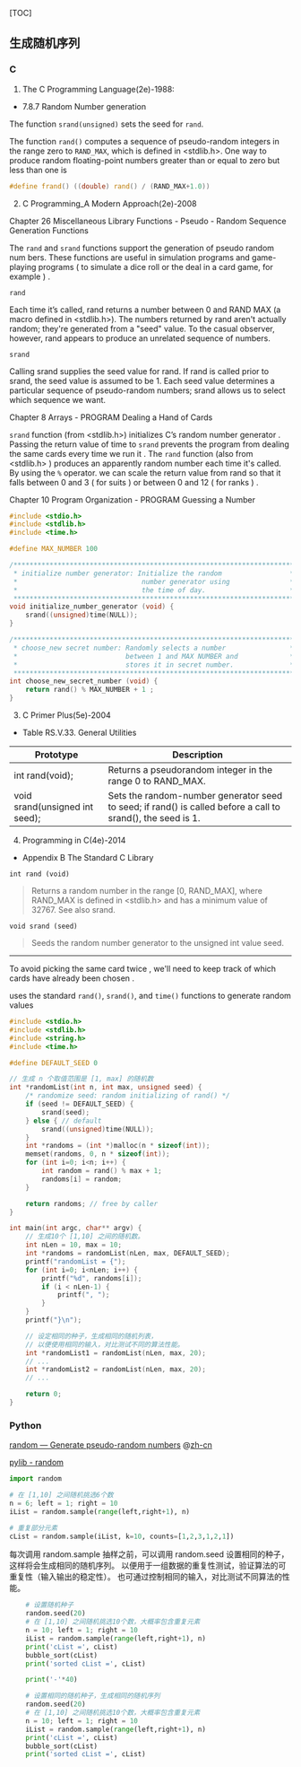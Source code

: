 
[TOC]

## 生成随机序列

### C

1. The C Programming Language(2e)-1988:

- 7.8.7 Random Number generation

The function `srand(unsigned)` sets the seed for `rand`.

The function `rand()` computes a sequence of pseudo-random integers in the range zero to `RAND_MAX`, which is defined in <stdlib.h>. One way to produce random floating-point numbers greater than or equal to zero but less than one is

```C
#define frand() ((double) rand() / (RAND_MAX+1.0))
```

2. C Programming_A Modern Approach(2e)-2008

Chapter 26 Miscellaneous Library Functions - Pseudo - Random Sequence Generation Functions

The `rand` and `srand` functions support the generation of pseudo random num bers. These functions are useful in simulation programs and game-playing programs ( to simulate a dice roll or the deal in a card game, for example ) .

`rand`

Each time it’s called, rand returns a number between 0 and RAND MAX (a macro defined in <stdlib.h>). The numbers returned by rand aren't actually random; they're generated from a "seed" value. To the casual observer, however, rand appears to produce an unrelated sequence of numbers.

`srand`

Calling srand supplies the seed value for rand. If rand is called prior to srand, the seed value is assumed to be 1. Each seed value determines a particular sequence of pseudo-random numbers; srand allows us to select which sequence we want.

Chapter 8 Arrays - PROGRAM Dealing a Hand of Cards

`srand` function (from <stdlib.h>) initializes C’s random number generator . Passing the return value of time to `srand` prevents the program from dealing the same cards every time we run it . The `rand` function (also from <stdlib.h> ) produces an apparently random number each time it's called. By using the `%` operator. we can scale the return value from rand so that it falls between 0 and 3 ( for suits ) or between 0 and 12 ( for ranks ) .

Chapter 10 Program Organization - PROGRAM Guessing a Number

```C
#include <stdio.h>
#include <stdlib.h>
#include <time.h>

#define MAX_NUMBER 100

/**********************************************************************
 * initialize number generator: Initialize the random                 *
 *                               number generator using               *
 *                               the time of day.                     *
 **********************************************************************/
void initialize_number_generator (void) {
    srand((unsigned)time(NULL));
}

/**********************************************************************
 * choose_new secret number: Randomly selects a number                *
 *                           between 1 and MAX NUMBER and             *
 *                           stores it in secret number.              *
 **********************************************************************/
int choose_new_secret_number (void) {
    return rand() % MAX_NUMBER + 1 ;
}

```

3. C Primer Plus(5e)-2004

- Table RS.V.33. General Utilities

Prototype | Description
----------|--------------
int rand(void); | Returns a pseudorandom integer in the range 0 to RAND_MAX.
void srand(unsigned int seed); | Sets the random-number generator seed to seed; if rand() is called before a call to srand(), the seed is 1.

4. Programming in C(4e)-2014

- Appendix B The Standard C Library

`int rand (void)`

> Returns a random number in the range [0, RAND_MAX], where RAND_MAX is defined in <stdlib.h> and has a minimum value of 32767. See also srand.

`void srand (seed)`

> Seeds the random number generator to the unsigned int value seed.

---

To avoid picking the same card twice , we'll need to keep track of which cards have already been chosen .

uses the standard `rand()`, `srand()`, and `time()` functions to generate random values

```C
#include <stdio.h>
#include <stdlib.h>
#include <string.h>
#include <time.h>

#define DEFAULT_SEED 0

// 生成 n 个取值范围是 [1, max] 的随机数
int *randomList(int n, int max, unsigned seed) {
    /* randomize seed: random initializing of rand() */
    if (seed != DEFAULT_SEED) {
        srand(seed);
    } else { // default
        srand((unsigned)time(NULL));
    }
    int *randoms = (int *)malloc(n * sizeof(int));
    memset(randoms, 0, n * sizeof(int));
    for (int i=0; i<n; i++) {
        int random = rand() % max + 1;
        randoms[i] = random;
    }

    return randoms; // free by caller
}

int main(int argc, char** argv) {
    // 生成10个 [1,10] 之间的随机数。
    int nLen = 10, max = 10;
    int *randoms = randomList(nLen, max, DEFAULT_SEED);
    printf("randomList = {");
    for (int i=0; i<nLen; i++) {
        printf("%d", randoms[i]);
        if (i < nLen-1) {
            printf(", ");
        }
    }
    printf("}\n");

    // 设定相同的种子，生成相同的随机列表，
    // 以便使用相同的输入，对比测试不同的算法性能。
    int *randomList1 = randomList(nLen, max, 20);
    // ...
    int *randomList2 = randomList(nLen, max, 20);
    // ...

    return 0;
}
```

### Python

[random — Generate pseudo-random numbers](https://docs.python.org/3/library/random.html) @[zh-cn](https://docs.python.org/zh-cn/3/library/random.html)

[pylib - random](https://github.com/fan2/python/blob/master/pylib/random.md)

```Python
import random

# 在 [1,10] 之间随机挑选6个数
n = 6; left = 1; right = 10
iList = random.sample(range(left,right+1), n)

# 重复部分元素
cList = random.sample(iList, k=10, counts=[1,2,3,1,2,1])
```

每次调用 random.sample 抽样之前，可以调用 random.seed 设置相同的种子，这样将会生成相同的随机序列。
以便用于一组数据的重复性测试，验证算法的可重复性（输入输出的稳定性）。
也可通过控制相同的输入，对比测试不同算法的性能。

```Python
    # 设置随机种子
    random.seed(20)
    # 在 [1,10] 之间随机挑选10个数，大概率包含重复元素
    n = 10; left = 1; right = 10
    iList = random.sample(range(left,right+1), n)
    print('cList =', cList)
    bubble_sort(cList)
    print('sorted cList =', cList)

    print('-'*40)

    # 设置相同的随机种子，生成相同的随机序列
    random.seed(20)
    # 在 [1,10] 之间随机挑选10个数，大概率包含重复元素
    n = 10; left = 1; right = 10
    iList = random.sample(range(left,right+1), n)
    print('cList =', cList)
    bubble_sort(cList)
    print('sorted cList =', cList)
```
